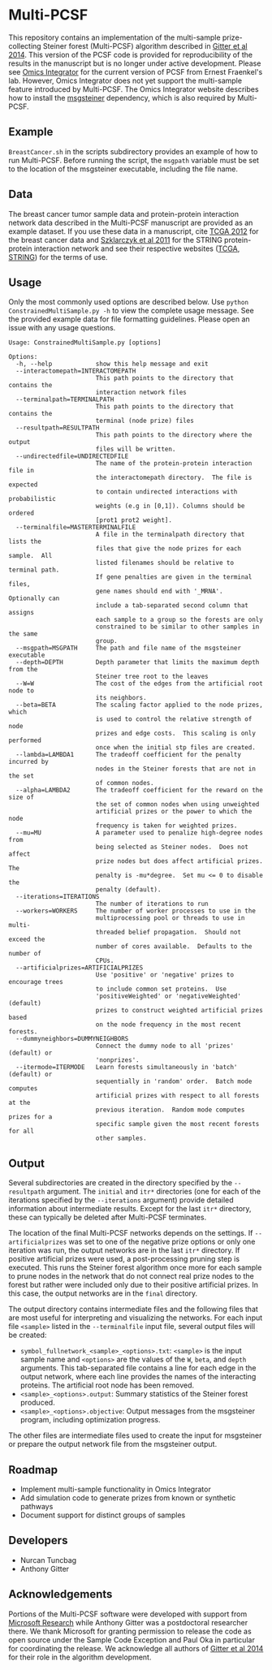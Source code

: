 [Gitter et al 2014]: http://www.worldscientific.com/doi/abs/10.1142/9789814583220_0005
[Omics Integrator]: http://fraenkel.mit.edu/omicsintegrator
[msgsteiner]: http://areeweb.polito.it/ricerca/cmp/code/bpsteiner
[TCGA 2012]: http://www.nature.com/nature/journal/v490/n7418/full/nature11412.html
[Szklarczyk et al 2011]: http://nar.oxfordjournals.org/content/39/suppl_1/D561.long
[TCGA]: http://cancergenome.nih.gov/publications/publicationguidelines
[STRING]: http://string-db.org/newstring_cgi/show_download_page.pl
[Microsoft Research]: https://www.microsoft.com/en-us/research/lab/microsoft-research-new-england/

# Multi-PCSF
This repository contains an implementation of the multi-sample prize-collecting
Steiner forest (Multi-PCSF) algorithm described in [Gitter et al 2014].
This version of the PCSF code is provided for reproducibility of the results in
the manuscript but is no longer under active
development.  Please see [Omics Integrator] for the current version of PCSF
from Ernest Fraenkel's lab.  However, Omics Integrator does not yet support the
multi-sample feature introduced by Multi-PCSF.  The Omics Integrator website
describes how to install the [msgsteiner] dependency, which is also required
by Multi-PCSF.

## Example
`BreastCancer.sh` in the scripts subdirectory provides an example of how to run
Multi-PCSF.  Before running the script, the `msgpath` variable must be set to
the location of the msgsteiner executable, including the file name.

## Data
The breast cancer tumor sample data and protein-protein interaction network
data described in the Multi-PCSF manuscript are provided as an example
dataset.  If you use these data in a manuscript, cite [TCGA 2012] for
the breast cancer data and [Szklarczyk et al 2011] for the STRING
protein-protein interaction network and see their respective websites
([TCGA], [STRING]) for the terms of use.

## Usage
Only the most commonly used options are described below.  Use
`python ConstrainedMultiSample.py -h` to view the complete usage message.
See the provided example data for file formatting guidelines.  Please
open an issue with any usage questions.
```
Usage: ConstrainedMultiSample.py [options]

Options:
  -h, --help            show this help message and exit
  --interactomepath=INTERACTOMEPATH
                        This path points to the directory that contains the
                        interaction network files
  --terminalpath=TERMINALPATH
                        This path points to the directory that contains the
                        terminal (node prize) files
  --resultpath=RESULTPATH
                        This path points to the directory where the output
                        files will be written.
  --undirectedfile=UNDIRECTEDFILE
                        The name of the protein-protein interaction file in
                        the interactomepath directory.  The file is expected
                        to contain undirected interactions with probabilistic
                        weights (e.g in [0,1]). Columns should be ordered
                        [prot1 prot2 weight].
  --terminalfile=MASTERTERMINALFILE
                        A file in the terminalpath directory that lists the
                        files that give the node prizes for each sample.  All
                        listed filenames should be relative to terminal path.
                        If gene penalties are given in the terminal files,
                        gene names should end with '_MRNA'.  Optionally can
                        include a tab-separated second column that assigns
                        each sample to a group so the forests are only
                        constrained to be similar to other samples in the same
                        group.
  --msgpath=MSGPATH     The path and file name of the msgsteiner executable
  --depth=DEPTH         Depth parameter that limits the maximum depth from the
                        Steiner tree root to the leaves
  --W=W                 The cost of the edges from the artificial root node to
                        its neighbors.
  --beta=BETA           The scaling factor applied to the node prizes, which
                        is used to control the relative strength of node
                        prizes and edge costs.  This scaling is only performed
                        once when the initial stp files are created.
  --lambda=LAMBDA1      The tradeoff coefficient for the penalty incurred by
                        nodes in the Steiner forests that are not in the set
                        of common nodes.
  --alpha=LAMBDA2       The tradeoff coefficient for the reward on the size of
                        the set of common nodes when using unweighted
                        artificial prizes or the power to which the node
                        frequency is taken for weighted prizes.
  --mu=MU               A parameter used to penalize high-degree nodes from
                        being selected as Steiner nodes.  Does not affect
                        prize nodes but does affect artificial prizes.  The
                        penalty is -mu*degree.  Set mu <= 0 to disable the
                        penalty (default).
  --iterations=ITERATIONS
                        The number of iterations to run
  --workers=WORKERS     The number of worker processes to use in the
                        multiprocessing pool or threads to use in multi-
                        threaded belief propagation.  Should not exceed the
                        number of cores available.  Defaults to the number of
                        CPUs.
  --artificialprizes=ARTIFICIALPRIZES
                        Use 'positive' or 'negative' prizes to encourage trees
                        to include common set proteins.  Use
                        'positiveWeighted' or 'negativeWeighted' (default)
                        prizes to construct weighted artificial prizes based
                        on the node frequency in the most recent forests.
  --dummyneighbors=DUMMYNEIGHBORS
                        Connect the dummy node to all 'prizes' (default) or
                        'nonprizes'.
  --itermode=ITERMODE   Learn forests simultaneously in 'batch' (default) or
                        sequentially in 'random' order.  Batch mode computes
                        artificial prizes with respect to all forests at the
                        previous iteration.  Random mode computes prizes for a
                        specific sample given the most recent forests for all
                        other samples.
```

## Output
Several subdirectories are created in the directory specified by the
`--resultpath` argument.  The `initial` and `itr*` directories (one for each
of the iterations specified by the `--iterations` argument) provide detailed
information about intermediate results.  Except for the last `itr*` directory,
these can typically be deleted after Multi-PCSF terminates.

The location of the final Multi-PCSF networks depends on the settings.
If `--artificialprizes` was set to one of the negative prize options or only
one iteration was run, the output networks are in the last `itr*`
directory.  If positive artificial prizes were used, a post-processing
pruning step is executed.  This runs the Steiner forest algorithm once more
for each sample to prune nodes in the network that do not connect
real prize nodes to the forest but rather were included only due to their
positive artificial prizes.  In this case, the output networks are in the
`final` directory.

The output directory contains intermediate files and the following files that
are most useful for interpreting and visualizing the networks.  For each
input file `<sample>` listed in the `--terminalfile` input file, several
output files will be created:
* `symbol_fullnetwork_<sample>_<options>.txt`: `<sample>` is the input sample
name and `<options>` are the values of the `W`, `beta`, and `depth` arguments.
This tab-separated file contains a line for each edge in the output network,
where each line provides the names of the interacting proteins.  The artificial
root node has been removed.
* `<sample>_<options>.output`: Summary statistics of the Steiner forest produced.
* `<sample>_<options>.objective`: Output messages from the msgsteiner program,
including optimization progress.

The other files are intermediate files used to create the input for msgsteiner
or prepare the output network file from the msgsteiner output.

## Roadmap
* Implement multi-sample functionality in Omics Integrator
* Add simulation code to generate prizes from known or synthetic pathways
* Document support for distinct groups of samples

## Developers
* Nurcan Tuncbag
* Anthony Gitter

## Acknowledgements
Portions of the Multi-PCSF software were developed with support from [Microsoft
Research] while Anthony Gitter was a postdoctoral researcher there.  We thank
Microsoft for granting permission to release the code as open source under the
Sample Code Exception and Paul Oka in particular for coordinating the release.
We acknowledge all authors of [Gitter et al 2014] for their role in the
algorithm development.
